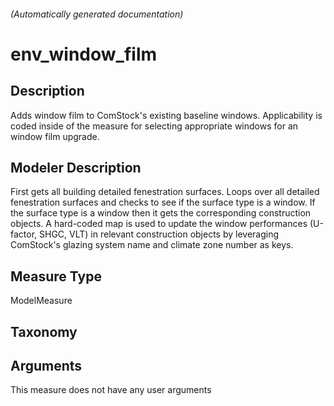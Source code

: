 

###### (Automatically generated documentation)

# env_window_film

## Description
Adds window film to ComStock's existing baseline windows. Applicability is coded inside of the measure for selecting appropriate windows for an window film upgrade.

## Modeler Description
First gets all building detailed fenestration surfaces. Loops over all detailed fenestration surfaces and checks to see if the surface type is a window. If the surface type is a window then it gets the corresponding construction objects. A hard-coded map is used to update the window performances (U-factor, SHGC, VLT) in relevant construction objects by leveraging ComStock's glazing system name and climate zone number as keys.

## Measure Type
ModelMeasure

## Taxonomy


## Arguments




This measure does not have any user arguments


